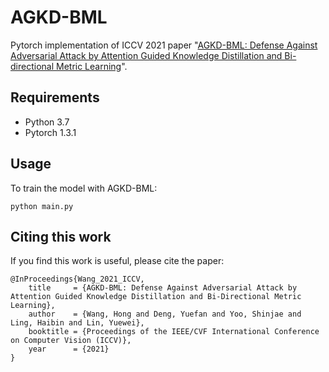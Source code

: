 # AGKD-BML
Pytorch implementation of ICCV 2021 paper "[AGKD-BML: Defense Against Adversarial Attack by Attention Guided Knowledge Distillation and Bi-directional Metric Learning](https://openaccess.thecvf.com/content/ICCV2021/papers/Wang_AGKD-BML_Defense_Against_Adversarial_Attack_by_Attention_Guided_Knowledge_Distillation_ICCV_2021_paper.pdf)".

## Requirements

- Python 3.7
- Pytorch 1.3.1

## Usage

To train the model with AGKD-BML:
```
python main.py
```
## Citing this work

If you find this work is useful, please cite the paper:
```
@InProceedings{Wang_2021_ICCV,
    title     = {AGKD-BML: Defense Against Adversarial Attack by Attention Guided Knowledge Distillation and Bi-Directional Metric Learning},
    author    = {Wang, Hong and Deng, Yuefan and Yoo, Shinjae and Ling, Haibin and Lin, Yuewei},
    booktitle = {Proceedings of the IEEE/CVF International Conference on Computer Vision (ICCV)},
    year      = {2021}
}
```
